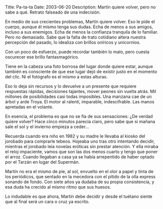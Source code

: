 Title: Pa-ta-ta
Date: 2003-06-20
Description: Martín quiere volver, pero no sabe a qué. Retrato falseado de una indecisión.

En medio de sus crecientes problemas, Martín quiere volver. Eso le pide el cuerpo, aunque él mismo tenga sus dudas. Echa de menos a sus amigos, incluso a sus enemigos. Echa de menos la confianza tranquila de lo familiar. Pero no demasiado. Sabe que la falta de trato cotidiano altera nuestra percepción del pasado, lo idealiza con brillos oníricos y unicornios. 

Con un poco de esfuerzo, puede recordar también lo malo, pero cuesta oscurecer ese brillo fantasmagórico.

Tiene en la cabeza una foto borrosa del lugar donde quiere estar, aunque también es consciente de que ese lugar dejó de existir justo en el momento del clic. Ni el fotógrafo es el mismo a estas alturas. 

Eso lo deja sin recursos y lo devuelve a un presente que requiere respuestas rápidas, decisiones tajantes, mover peones sin vuelta atrás. Mil millones de posibilidades casi todas imposibles. Una manzana cae de un árbol y arde Troya. El motor al ralentí, imparable, indescifrable. Las manos apretadas en el volante.

En esencia, el problema es que no se fía de sus sensaciones: ¿De verdad quiere volver? Hace cinco minutos parecía claro, pero sabe que si mañana sale el sol y el invierno empieza a ceder...

Recuerda cuando era niño en 1982 y su madre le llevaba al kiosko del jorobado para comprarle tebeos. Hojeaba uno tras otro intentando decidir, mientras el jorobado leía novelas eróticas sin prestar atención. Y ella miraba el reloj impaciente, vamos que son las dos menos cuarto y tengo que poner el arroz. Cuando llegaban a casa ya se había arrepentido de haber optado por el Tarzán en lugar del Supermán.

Martín no era el mismo de pie, al sol, envuelto en el olor a papel y tinta de los periódicos, que sentado en la mecedora con el pitido de la olla express sonando de fondo. Con siete años ya dudaba de su propia consistencia, y esa duda ha crecido al mismo ritmo que sus huesos. 

Lo indudable es que ahora, Martín debe decidir y desde el tuétano siente que al final será un cara o cruz ya escrito.
